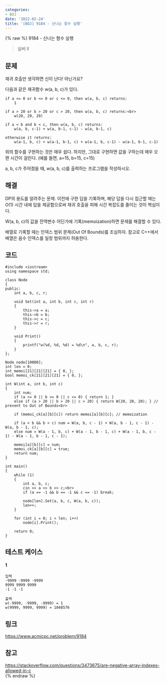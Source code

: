 ```yaml
---
categories:
- BOJ
date: '2022-02-24'
title: '[BOJ] 9184 - 신나는 함수 실행'
---
```


{% raw %}
9184 - 신나는 함수 실행

>실버 II

## 문제

재귀 호출만 생각하면 신이 난다! 아닌가요?

다음과 같은 재귀함수 w(a, b, c)가 있다.
```
if a <= 0 or b <= 0 or c <= 0, then w(a, b, c) returns:
    1

if a > 20 or b > 20 or c > 20, then w(a, b, c) returns:<br>
    w(20, 20, 20)

if a < b and b < c, then w(a, b, c) returns:
    w(a, b, c-1) + w(a, b-1, c-1) - w(a, b-1, c)

otherwise it returns:
    w(a-1, b, c) + w(a-1, b-1, c) + w(a-1, b, c-1) - w(a-1, b-1, c-1)
```
위의 함수를 구현하는 것은 매우 쉽다. 하지만, 그대로 구현하면 값을 구하는데 매우 오랜 시간이 걸린다. (예를 들면, a=15, b=15, c=15)

a, b, c가 주어졌을 때, w(a, b, c)를 출력하는 프로그램을 작성하시오.

##  해결
DP의 용도를 알려주는 문제. 이전에 구한 답을 기록하며, 해당 답을 다시 접근할 때는 O(1) 시간 내에 답을 제공함으로써 재귀 호출을 피해 시간 복잡도를 줄이는 것이 핵심이다.

W(a, b, c)의 값을 전역변수 어딘가에 기록(memoization)하면 문제를 해결할 수 있다.

배열로 기록할 때는 인덱스 범위 문제(Out Of Bounds)를 조심하자. 참고로 C++에서 배열은 음수 인덱스를 일정 범위까지 허용한다.

## 코드
```
#include <iostream>
using namespace std;

class Node
{
public:
	int a, b, c, r;

	void Set(int a, int b, int c, int r)
	{
		this->a = a;
		this->b = b;
		this->c = c;
		this->r = r;
	}

	void Print()
	{
		printf("w(%d, %d, %d) = %d\n", a, b, c, r);
	}
};

Node node[10000];
int len = 0;
int memoi[21][21][21] = { 0, };
bool memoi_ck[21][21][21] = { 0, };

int W(int a, int b, int c)
{
	int num;
	if (a <= 0 || b <= 0 || c <= 0) { return 1; }
	else if (a > 20 || b > 20 || c > 20) { return W(20, 20, 20); } // prevent to Out of Bounds<br>

	if (memoi_ck[a][b][c]) return memoi[a][b][c]; // memoization
	
	if (a < b && b < c) num = W(a, b, c - 1) + W(a, b - 1, c - 1) - W(a, b - 1, c);
	else num = W(a - 1, b, c) + W(a - 1, b - 1, c) + W(a - 1, b, c - 1) - W(a - 1, b - 1, c - 1);

	memoi[a][b][c] = num;
	memoi_ck[a][b][c] = true;
	return num;
}

int main()
{
	while (1)
	{
		int a, b, c;
		cin >> a >> b >> c;<br>
		if (a == -1 && b == -1 && c == -1) break;

		node[len].Set(a, b, c, W(a, b, c));
		len++;
	}

	for (int i = 0; i < len; i++)
		node[i].Print();

	return 0;
}
```

## 테스트 케이스
#### 1
```
입력
-9999 -9999 -9999 
9999 9999 9999 
-1 -1 -1

출력
w(-9999, -9999, -9999) = 1
w(9999, 9999, 9999) = 1048576
```

## 링크
https://www.acmicpc.net/problem/9184<br>

## 참고
https://stackoverflow.com/questions/3473675/are-negative-array-indexes-allowed-in-c<br>
{% endraw %}